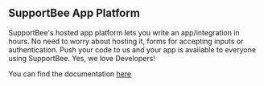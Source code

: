 ## SupportBee App Platform

SupportBee's hosted app platform lets you write an app/integration in hours. No need to worry about hosting it, forms for accepting inputs or authentication. Push your code to us and your app is available to everyone using SupportBee. Yes, we love Developers!

You can find the documentation [here](https://developers.supportbee.com)
